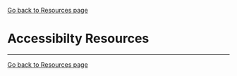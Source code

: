 [Go back to Resources page](README.md)


# Accessibilty Resources

---
[Go back to Resources page](README.md)